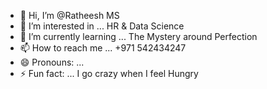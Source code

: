 - 👋 Hi, I’m @Ratheesh MS
- 👀 I’m interested in ... HR & Data Science
- 🌱 I’m currently learning ... The Mystery around Perfection
- 📫 How to reach me ... +971 542434247
- 😄 Pronouns: ...
- ⚡ Fun fact: ... I go crazy when I feel Hungry

<!---
Ratheesh1992/Ratheesh1992 is a ✨ special ✨ repository because its `README.md` (this file) appears on your GitHub profile.
You can click the Preview link to take a look at your changes.
--->
